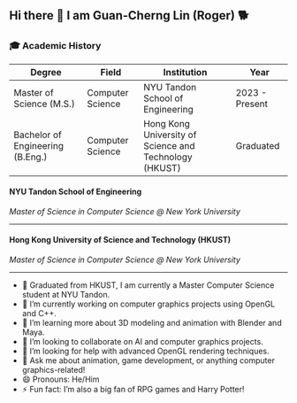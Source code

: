 ## Hi there 👋 I am Guan-Cherng Lin (Roger) 🐕

### 🎓 Academic History

| Degree                     | Field                     | Institution                    | Year       |
|----------------------------|---------------------------|--------------------------------|------------|
| Master of Science (M.S.)   | Computer Science          | NYU Tandon School of Engineering | 2023 - Present |
| Bachelor of Engineering (B.Eng.) | Computer Science          | Hong Kong University of Science and Technology (HKUST) | Graduated |

#### NYU Tandon School of Engineering
*Master of Science in Computer Science @ New York University* 

---
#### Hong Kong University of Science and Technology (HKUST)
*Master of Science in Computer Science @ New York University* 

---


- 🏫 Graduated from HKUST, I am currently a Master Computer Science student at NYU Tandon.
- 🔭 I’m currently working on computer graphics projects using OpenGL and C++.
- 🌱 I’m learning more about 3D modeling and animation with Blender and Maya.
- 👯 I’m looking to collaborate on AI and computer graphics projects.
- 🤔 I’m looking for help with advanced OpenGL rendering techniques.
- 💬 Ask me about animation, game development, or anything computer graphics-related!
- 😄 Pronouns: He/Him
- ⚡ Fun fact: I’m also a big fan of RPG games and Harry Potter!



<!--
**guanroger/guanroger** is a ✨ _special_ ✨ repository because its `README.md` (this file) appears on your GitHub profile.

Here are some ideas to get you started:

- 🔭 I’m currently working on ...
- 🌱 I’m currently learning ...
- 👯 I’m looking to collaborate on ...
- 🤔 I’m looking for help with ...
- 💬 Ask me about ...
- 📫 How to reach me: ...
- 😄 Pronouns: ...
- ⚡ Fun fact: ...
-->
